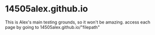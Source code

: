 # 14505alex.github.io
This is Alex's main testing grounds, so it won't be amazing.
access each page by going to 14505alex.github.io/"filepath"
